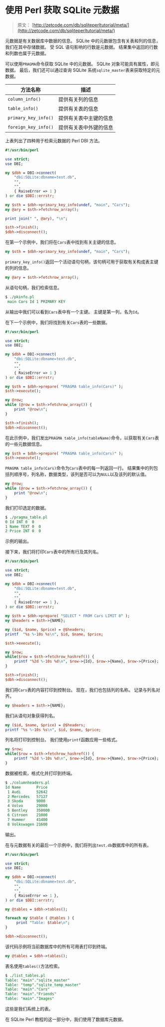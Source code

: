 # 使用 Perl 获取 SQLite 元数据

> 原文： [http://zetcode.com/db/sqliteperltutorial/meta/](http://zetcode.com/db/sqliteperltutorial/meta/)

元数据是有关数据库中数据的信息。 SQLite 中的元数据包含有关表和列的信息，我们在其中存储数据。 受 SQL 语句影响的行数是元数据。 结果集中返回的行数和列数也属于元数据。

可以使用`PRAGMA`命令获取 SQLite 中的元数据。 SQLite 对象可能具有属性，即元数据。 最后，我们还可以通过查询 SQLite 系统`sqlite_master`表来获取特定的元数据。

| 方法名称 | 描述 |
| --- | --- |
| `column_info()` | 提供有关列的信息 |
| `table_info()` | 提供有关表的信息 |
| `primary_key_info()` | 提供有关表中主键的信息 |
| `foreign_key_info()` | 提供有关表中外键的信息 |

上表列出了四种用于检索元数据的 Perl DBI 方法。

```perl
#!/usr/bin/perl

use strict;
use DBI;

my $dbh = DBI->connect(          
    "dbi:SQLite:dbname=test.db",          
    "",
    "",     
    { RaiseError => 1 } 
) or die $DBI::errstr;

my $sth = $dbh->primary_key_info(undef, "main", "Cars");
my @ary = $sth->fetchrow_array();

print join(" ", @ary), "\n";

$sth->finish();
$dbh->disconnect();

```

在第一个示例中，我们将在`Cars`表中找到有关主键的信息。

```perl
my $sth = $dbh->primary_key_info(undef, "main", "Cars");

```

`primary_key_info()`返回一个活动语句句柄，该句柄可用于获取有关构成表主键的列的信息。

```perl
my @ary = $sth->fetchrow_array();

```

从语句句柄，我们检索信息。

```perl
$ ./pkinfo.pl
 main Cars Id 1 PRIMARY KEY

```

从输出中我们可以看到`Cars`表中有一个主键。 主键是第一列，名为`Id`。

在下一个示例中，我们将找到有关`Cars`表的一些数据。

```perl
#!/usr/bin/perl

use strict;
use DBI;

my $dbh = DBI->connect(          
    "dbi:SQLite:dbname=test.db",  
    "",
    "",                  
    { RaiseError => 1 }
) or die $DBI::errstr;

my $sth = $dbh->prepare( "PRAGMA table_info(Cars)" );  
$sth->execute();

my @row;
while (@row = $sth->fetchrow_array()) {
    print "@row\n";
}

$sth->finish();
$dbh->disconnect();

```

在此示例中，我们发出`PRAGMA table_info(tableName)`命令，以获取有关`Cars`表的一些元数据信息。

```perl
my $sth = $dbh->prepare( "PRAGMA table_info(Cars)" );  
$sth->execute();

```

`PRAGMA table_info(Cars)`命令为`Cars`表中的每一列返回一行。 结果集中的列包括列顺序号，列名称，数据类型，该列是否可以为`NULL`以及该列的默认值。

```perl
my @row;
while (@row = $sth->fetchrow_array()) {
    print "@row\n";
}

```

我们打印选定的数据。

```perl
$ ./pragma_table.pl 
0 Id INT 0  0
1 Name TEXT 0  0
2 Price INT 0  0

```

示例的输出。

接下来，我们将打印`Cars`表中的所有行及其列名。

```perl
#!/usr/bin/perl

use strict;
use DBI;

my $dbh = DBI->connect(          
    "dbi:SQLite:dbname=test.db", 
    "",                          
    "",                          
    { RaiseError => 1 },         
) or die $DBI::errstr;

my $sth = $dbh->prepare( "SELECT * FROM Cars LIMIT 8" );  
my $headers = $sth->{NAME};

my ($id, $name, $price) = @$headers;
printf  "%s %-10s %s\n", $id, $name, $price;

$sth->execute();

my $row;
while($row = $sth->fetchrow_hashref()) {
    printf "%2d %-10s %d\n", $row->{Id}, $row->{Name}, $row->{Price};
}

$sth->finish();
$dbh->disconnect();

```

我们将`Cars`表的内容打印到控制台。 现在，我们也包括列的名称。 记录与列名对齐。

```perl
my $headers = $sth->{NAME};

```

我们从语句对象获得列名。

```perl
my ($id, $name, $price) = @$headers;
printf "%s %-10s %s\n", $id, $name, $price;

```

列名将打印到控制台。 我们使用`printf`函数应用一些格式。

```perl
my $row;
while($row = $sth->fetchrow_hashref()) {
    printf "%2d %-10s %d\n", $row->{Id}, $row->{Name}, $row->{Price};
}

```

数据被检索，格式化并打印到终端。

```perl
$ ./columnheaders.pl
Id Name       Price
 1 Audi       52642
 2 Mercedes   57127
 3 Skoda      9000
 4 Volvo      29000
 5 Bentley    350000
 6 Citroen    21000
 7 Hummer     41400
 8 Volkswagen 21600

```

输出。

在与元数据有关的最后一个示例中，我们将列出`test.db`数据库中的所有表。

```perl
#!/usr/bin/perl

use strict;
use DBI;

my $dbh = DBI->connect(          
    "dbi:SQLite:dbname=test.db", 
    "",                          
    "",                          
    { RaiseError => 1 },         
) or die $DBI::errstr;

my @tables = $dbh->tables(); 

foreach my $table ( @tables ) {
     print "Table: $table\n"; 
}

$dbh->disconnect();

```

该代码示例将当前数据库中的所有可用表打印到终端。

```perl
my @tables = $dbh->tables();

```

表名使用`tables()`方法检索。

```perl
$ ./list_tables.pl
Table: "main"."sqlite_master"
Table: "temp"."sqlite_temp_master"
Table: "main"."Cars"
Table: "main"."Friends"
Table: "main"."Images"

```

这些是我们系统上的表。

在 SQLite Perl 教程的这一部分中，我们使用了数据库元数据。